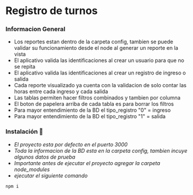 # Registro de turnos

### Informacion General

* Los reportes estan dentro de la carpeta config, tambien se puede validar su funcionamiento desde el node al generar un reporte en la vista
* El aplicativo valida las identificaciones al crear un usuario para que no se repita
* El aplicativo valida las identificaciones al crear un registro de ingreso o salida
* Cada reporte visualizado ya cuenta con la validacion de solo contar las horas entre cada ingreso y cada salida
* Las tablas permiten hacer filtros combinados y tambien por columna
* El boton de papelera arriba de cada tabla es para borrar los filtros
* Para mayor entendimiento de la BD el tipo_registro "0" = ingreso
* Para mayor entendimiento de la BD el tipo_registro "1" = salida


### Instalación 🔧

* _El proyecto esta por defecto en el puerto 3000_
* _Toda la informacion de la BD esta en la carpeta config, tambien incuye algunos datos de prueba_
* _Importante antes de ejecutar el proyecto agregar la carpeta node_modules_
* _ejecutar el siguiente comando_

```
npm i
```
